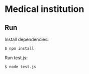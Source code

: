 # Medical institution

## Run
Install dependencies:

```
$ npm install
```

Run test.js:

```
$ node test.js
```